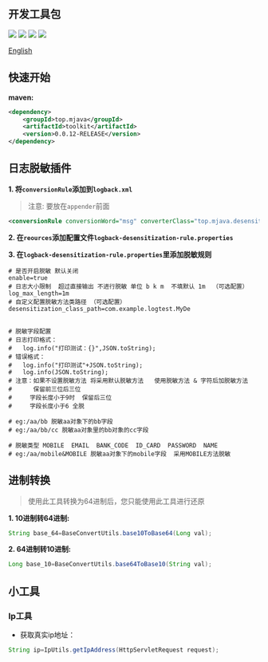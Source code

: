 ## 开发工具包
![](https://img.shields.io/badge/%E5%B7%A5%E5%85%B7%E5%8C%85-Tool-orange) 
![](https://img.shields.io/badge/%E6%97%A5%E5%BF%97-Logback-red) 
![](https://img.shields.io/badge/%E8%BF%9B%E5%88%B6%E8%BD%AC%E6%8D%A2-BaseConversion-green) 
![](https://img.shields.io/badge/%E9%9B%AA%E8%8A%B1%E7%AE%97%E6%B3%95-SnowFlake-blue)

[English](https://github.com/GreyCode9/toolkit/blob/master/README.md)

## 快速开始
**maven:**
```xml
<dependency>
    <groupId>top.mjava</groupId>
    <artifactId>toolkit</artifactId>
    <version>0.0.12-RELEASE</version>
</dependency>
```

## 日志脱敏插件
**1. 将`conversionRule`添加到`logback.xml`**
> 注意: 要放在`appender`前面
```xml
<conversionRule conversionWord="msg" converterClass="top.mjava.desensitization.TopLogMsgConvert"/>
```
**2. 在`reources`添加配置文件`logback-desensitization-rule.properties`**

**3. 在`logback-desensitization-rule.properties`里添加脱敏规则**
```properties
# 是否开启脱敏 默认关闭
enable=true
# 日志大小限制  超过直接输出 不进行脱敏 单位 b k m  不填默认 1m  （可选配置）
log_max_length=1m
# 自定义配置脱敏方法类路径 （可选配置）
desensitization_class_path=com.example.logtest.MyDe


# 脱敏字段配置 
# 日志打印格式： 
#   log.info("打印测试：{}",JSON.toString);
# 错误格式：
#   log.info("打印测试"+JSON.toString);
#   log.info(JSON.toString);
# 注意：如果不设置脱敏方法 将采用默认脱敏方法   使用脱敏方法 & 字符后加脱敏方法
#      保留前三位后三位
#     字段长度小于9时  保留后三位
#     字段长度小于6 全脱

# eg:/aa/bb 脱敏aa对象下的bb字段
# eg:/aa/bb/cc 脱敏aa对象里的bb对象的cc字段

# 脱敏类型 MOBILE  EMAIL  BANK_CODE  ID_CARD  PASSWORD  NAME  
# eg:/aa/mobile&MOBILE 脱敏aa对象下的mobile字段  采用MOBILE方法脱敏

```

## 进制转换
> 使用此工具转换为64进制后，您只能使用此工具进行还原

**1. 10进制转64进制:**
```java
String base_64=BaseConvertUtils.base10ToBase64(Long val);
```
**2. 64进制转10进制:**
```java
Long base_10=BaseConvertUtils.base64ToBase10(String val);
```

## 小工具
### Ip工具
- 获取真实ip地址：
```java
String ip=IpUtils.getIpAddress(HttpServletRequest request);
```

